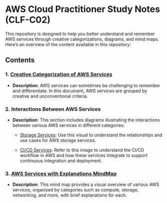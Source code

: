 # AWS Cloud Practitioner Study Notes (CLF-C02)

This repository is designed to help you better understand and remember AWS services through creative categorizations, diagrams, and mind maps. Here’s an overview of the content available in this repository:

## Contents

### 1. [Creative Categorization of AWS Services](Creative%20AWS%20Services%20Categorization.md)
   - **Description**: AWS services can sometimes be challenging to remember and differentiate. In this document, AWS services are grouped by creative and unconventional criteria.

### 2. Interactions Between AWS Services
   - **Description**: This section includes diagrams illustrating the interactions between various AWS services in different categories:

      - [Storage Services](Interactions%20Between%20AWS%20Storage%20Services.png): Use this visual to understand the relationships and use cases for AWS storage services.

      - [CI/CD Services](Interactions%20Between%20AWS%20CI_CD%20Services.png): Refer to this image to understand the CI/CD workflow in AWS and how these services integrate to support continuous integration and deployment.

### 3. [AWS Services with Explanations MindMap](AWS%20Services%20with%20Explanations%20MindMap.png)
   - **Description**: This mind map provides a visual overview of various AWS services, organized by categories such as compute, storage, networking, and more, with brief explanations for each.
